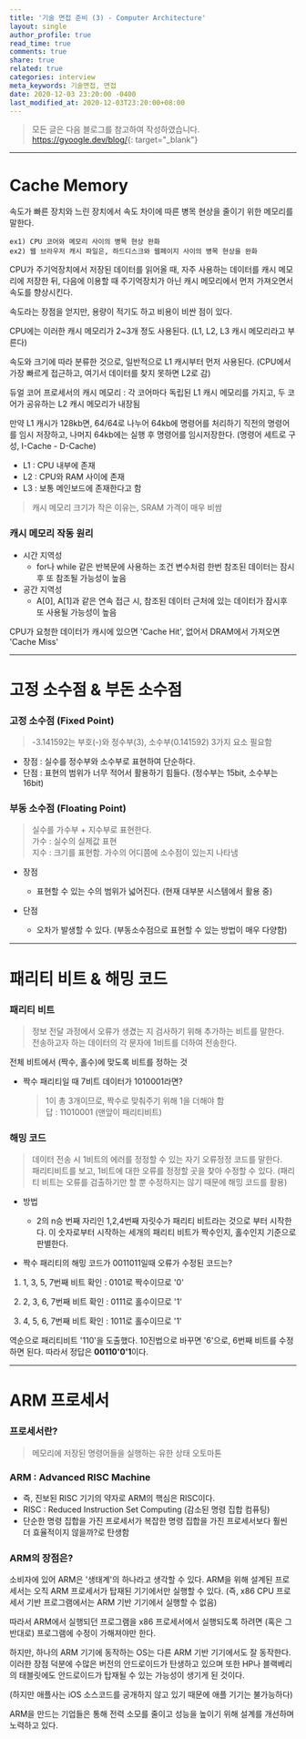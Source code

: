 ```yaml
---
title: '기술 면접 준비 (3) - Computer Architecture'
layout: single
author_profile: true
read_time: true
comments: true
share: true
related: true
categories: interview
meta_keywords: 기술면접, 면접
date: 2020-12-03 23:20:00 -0400
last_modified_at: 2020-12-03T23:20:00+08:00
---
```


> 모든 글은 다음 블로그를 참고하여 작성하였습니다.<br> <https://gyoogle.dev/blog/>{: target="\_blank"}

<hr>

# Cache Memory

속도가 빠른 장치와 느린 장치에서 속도 차이에 따른 병목 현상을 줄이기 위한 메모리를 말한다.

```
ex1) CPU 코어와 메모리 사이의 병목 현상 완화
ex2) 웹 브라우저 캐시 파일은, 하드디스크와 웹페이지 사이의 병목 현상을 완화
```

CPU가 주기억장치에서 저장된 데이터를 읽어올 때, 자주 사용하는 데이터를 캐시 메모리에 저장한 뒤, 다음에 이용할 때 주기억장치가 아닌 캐시 메모리에서 먼저 가져오면서 속도를 향상시킨다.

속도라는 장점을 얻지만, 용량이 적기도 하고 비용이 비싼 점이 있다.

CPU에는 이러한 캐시 메모리가 2~3개 정도 사용된다. (L1, L2, L3 캐시 메모리라고 부른다)

속도와 크기에 따라 분류한 것으로, 일반적으로 L1 캐시부터 먼저 사용된다. (CPU에서 가장 빠르게 접근하고, 여기서 데이터를 찾지 못하면 L2로 감)

듀얼 코어 프로세서의 캐시 메모리 : 각 코어마다 독립된 L1 캐시 메모리를 가지고, 두 코어가 공유하는 L2 캐시 메모리가 내장됨

만약 L1 캐시가 128kb면, 64/64로 나누어 64kb에 명령어를 처리하기 직전의 명령어를 임시 저장하고, 나머지 64kb에는 실행 후 명령어를 임시저장한다. (명령어 세트로 구성, I-Cache - D-Cache)

-   L1 : CPU 내부에 존재
-   L2 : CPU와 RAM 사이에 존재
-   L3 : 보통 메인보드에 존재한다고 함

> 캐시 메모리 크기가 작은 이유는, SRAM 가격이 매우 비쌈

### 캐시 메모리 작동 원리

-   시간 지역성
    -   for나 while 같은 반복문에 사용하는 조건 변수처럼 한번 참조된 데이터는 잠시후 또 참조될 가능성이 높음
-   공간 지역성
    -   A[0], A[1]과 같은 연속 접근 시, 참조된 데이터 근처에 있는 데이터가 잠시후 또 사용될 가능성이 높음

CPU가 요청한 데이터가 캐시에 있으면 'Cache Hit', 없어서 DRAM에서 가져오면 'Cache Miss'

<hr>

# 고정 소수점 & 부돈 소수점

### 고정 소수점 (Fixed Point)

> -3.141592는 부호(-)와 정수부(3), 소수부(0.141592) 3가지 요소 필요함

-   장점 : 실수를 정수부와 소수부로 표현하여 단순하다.
-   단점 : 표현의 범위가 너무 적어서 활용하기 힘들다. (정수부는 15bit, 소수부는 16bit)

### 부동 소수점 (Floating Point)

> 실수를 가수부 + 지수부로 표현한다.<br>
> 가수 : 실수의 실제값 표현 <br>
> 지수 : 크기를 표현함. 가수의 어디쯤에 소수점이 있는지 나타냄 <br>

-   장점

    -   표현할 수 있는 수의 범위가 넓어진다. (현재 대부분 시스템에서 활용 중)

-   단점
    -   오차가 발생할 수 있다. (부동소수점으로 표현할 수 있는 방법이 매우 다양함)

<hr>

# 패리티 비트 & 해밍 코드

### 패리티 비트

> 정보 전달 과정에서 오류가 생겼는 지 검사하기 위해 추가하는 비트를 말한다.<br>
> 전송하고자 하는 데이터의 각 문자에 1비트를 더하여 전송한다.

전체 비트에서 (짝수, 홀수)에 맞도록 비트를 정하는 것

-   짝수 패리티일 때 7비트 데이터가 1010001라면?
    > 1이 총 3개이므로, 짝수로 맞춰주기 위해 1을 더해야 함<br>
    > 답 : 11010001 (맨앞이 패리티비트)

### 해밍 코드

> 데이터 전송 시 1비트의 에러를 정정할 수 있는 자기 오류정정 코드를 말한다.<br>
> 패리티비트를 보고, 1비트에 대한 오류를 정정할 곳을 찾아 수정할 수 있다. (패리티 비트는 오류를 검출하기만 할 뿐 수정하지는 않기 때문에 해밍 코드를 활용)

-   방법

    -   2의 n승 번째 자리인 1,2,4번째 자릿수가 패리티 비트라는 것으로 부터 시작한다. 이 숫자로부터 시작하는 세개의 패리티 비트가 짝수인지, 홀수인지 기준으로 판별한다.

-   짝수 패리티의 해밍 코드가 0011011일때 오류가 수정된 코드는?

1. 1, 3, 5, 7번째 비트 확인 : 0101로 짝수이므로 '0'

2. 2, 3, 6, 7번째 비트 확인 : 0111로 홀수이므로 '1'

3. 4, 5, 6, 7번째 비트 확인 : 1011로 홀수이므로 '1'

역순으로 패리티비트 '110'을 도출했다. 10진법으로 바꾸면 '6'으로, 6번째 비트를 수정하면 된다.
따라서 정답은 **00110'0'1**이다.

<hr>

# ARM 프로세서

### 프로세서란?

> 메모리에 저장된 명령어들을 실행하는 유한 상태 오토마톤

### ARM : Advanced RISC Machine

-   즉, 진보된 RISC 기기의 약자로 ARM의 핵심은 RISC이다.
-   RISC : Reduced Instruction Set Computing (감소된 명령 집합 컴퓨팅)
-   단순한 명령 집합을 가진 프로세서가 복잡한 명령 집합을 가진 프로세서보다 훨씬 더 효율적이지 않을까?로 탄생함

### ARM의 장점은?

소비자에 있어 ARM은 '생태계'의 하나라고 생각할 수 있다. ARM을 위해 설계된 프로세서는 오직 ARM 프로세서가 탑재된 기기에서만 실행할 수 있다. (즉, x86 CPU 프로세서 기반 프로그램에서는 ARM 기반 기기에서 실행할 수 없음)

따라서 ARM에서 실행되던 프로그램을 x86 프로세서에서 실행되도록 하려면 (혹은 그 반대로) 프로그램에 수정이 가해져야만 한다.

하지만, 하나의 ARM 기기에 동작하는 OS는 다른 ARM 기반 기기에서도 잘 동작한다. 이러한 장점 덕분에 수많은 버전의 안드로이드가 탄생하고 있으며 또한 HP나 블랙베리의 태블릿에도 안드로이드가 탑재될 수 있는 가능성이 생기게 된 것이다.

(하지만 애플사는 iOS 소스코드를 공개하지 않고 있기 때문에 애플 기기는 불가능하다)

ARM을 만드는 기업들은 통해 전력 소모를 줄이고 성능을 높이기 위해 설계를 개선하며 노력하고 있다.
